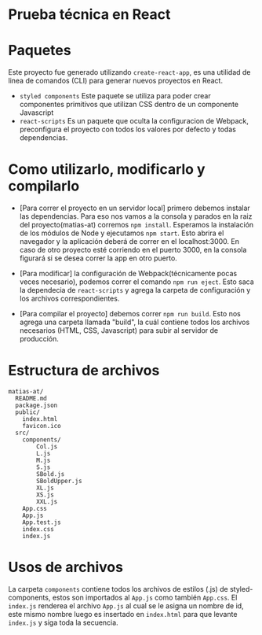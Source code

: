 # Prueba técnica en React

# Paquetes

Este proyecto fue generado utilizando `create-react-app`, es una utilidad de linea de comandos (CLI) para generar nuevos proyectos en React.

* `styled components` Este paquete se utiliza para poder crear componentes primitivos que utilizan CSS dentro de un componente Javascript
* `react-scripts` Es un paquete que oculta la configuracion de Webpack, preconfigura el proyecto con todos los valores por defecto y todas dependencias.

# Como utilizarlo, modificarlo y compilarlo

* [Para correr el proyecto en un servidor local] primero debemos instalar las dependencias.
  Para eso nos vamos a la consola y parados en la raiz del proyecto(matias-at) corremos `npm install`.
  Esperamos la instalación de los módulos de Node y ejecutamos `npm start`.
  Esto abrira el navegador y la aplicación deberá de correr en el localhost:3000. En caso de otro proyecto esté corriendo en el puerto 3000, en la consola figurará si se desea correr la app en otro puerto.

* [Para modificar] la configuración de Webpack(técnicamente pocas veces necesario), podemos correr el comando `npm run eject`. Esto saca la dependecia de `react-scripts` y agrega la carpeta de configuración y los archivos correspondientes.

* [Para compilar el proyecto] debemos correr `npm run build`. Esto nos agrega una carpeta llamada "build", la cuál contiene todos los archivos necesarios (HTML, CSS, Javascript) para subir al servidor de producción.

# Estructura de archivos

```
matias-at/
  README.md
  package.json
  public/
    index.html
    favicon.ico
  src/
  	components/
  		Col.js
  		L.js
  		M.js
  		S.js
  		SBold.js
  		SBoldUpper.js
  		XL.js
  		XS.js
  		XXL.js
    App.css
    App.js
    App.test.js
    index.css
    index.js
```

# Usos de archivos

La carpeta `components` contiene todos los archivos de estilos (.js) de styled-components, estos son importados al `App.js` como también `App.css`. El `index.js` renderea el archivo `App.js` al cual se le asigna un nombre de id, este mismo nombre luego es insertado en `index.html` para que levante `index.js` y siga toda la secuencia.